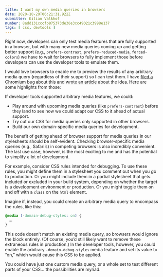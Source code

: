 ```yaml
---
title: I want my own media queries in browsers
date: 2020-10-20T06:21:31.922Z
submitter: Kilian Valkhof
number: 8add131cccfb875373de30e3cc49021c3998e137
tags: [ css, devtools ]
---
```


Right now, developers can only test media features that are fully supported in a browser, but with many new media queries coming up and getting better support (e.g., `prefers-contrast`, `prefers-reduced-media`, `forced-colors`) we have to wait for browsers to fully implement those before developers can use the developer tools to emulate them.

I would love browsers to enable me to preview the results of any arbitrary media query (regardless of their support) so I can test them. I have [filed a Chromium bug](https://bugs.chromium.org/p/chromium/issues/detail?id=1058326) about this and [wrote an article](https://kilianvalkhof.com/2020/web/i-want-my-own-media-queries-in-browsers/) about the idea. Here are some highlights from those:

If developer tools supported arbitrary media features, we could:

- Play around with upcoming media queries (like `prefers-contrast`) before they land to see how we could adapt our CSS to it ahead of actual support.
- Try out our CSS for media queries only supported in other browsers.
- Build our own domain-specific media queries for development.

The benefit of getting ahead of browser support for media queries in our stylesheets should be self-evident. Checking browser-specific media queries (e.g., Safari’s) in competing browsers is also incredibly convenient. The last use case, however, is the most exciting to me and has the potential to simplify a lot of development.

For example, consider CSS rules intended for debugging. To use these rules, you might define them in a stylesheet you comment out when you go to production. Or you might include them in a partial stylesheet that gets included or excluded in your build system, depending on whether the target is a development environment or production. Or you might toggle them on and off with a `class` on the `html` element.

Imagine if, instead, you could create an arbitrary media query to encompass the rules, like this:

```css
@media (-domain-debug-styles: on) {
  …
}
```

This code doesn’t match an existing media query, so browsers would ignore the block entirely. (Of course, you’d still likely want to remove these extraneous rules in production.) In the developer tools, however, you could enable the arbitrary `-domain-debug-styles` media feature and set its value to “on,” which would cause this CSS to be applied.

You could have just one custom media query, or a whole set to test different parts of your CSS… the possibilities are myriad.
